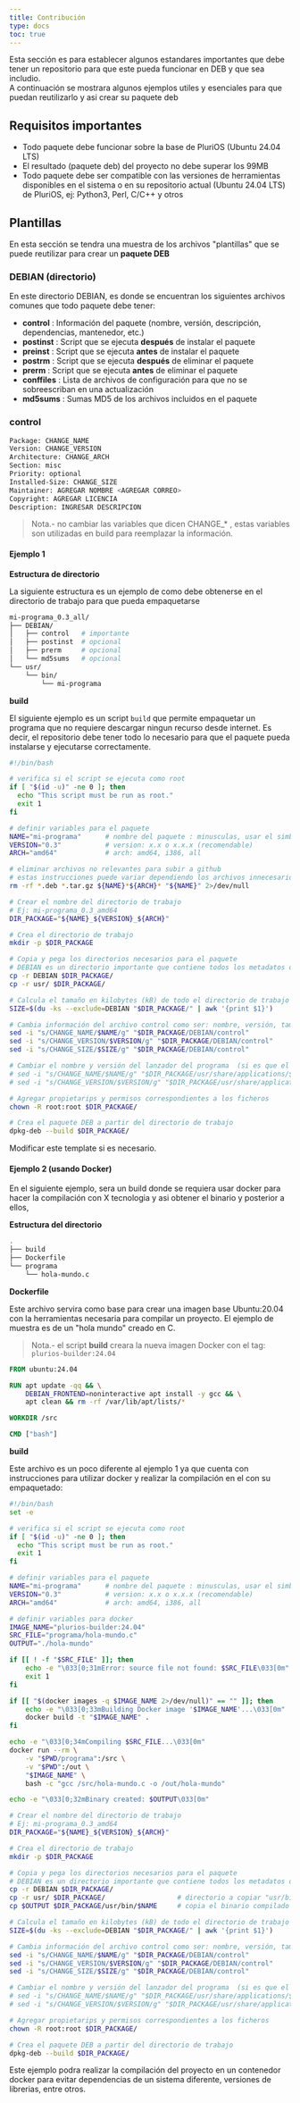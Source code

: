 ```yaml
---
title: Contribución
type: docs
toc: true
---
```



Esta sección es para establecer algunos estandares importantes que debe tener un repositorio para que este pueda funcionar en DEB y que sea includio.  
A continuación se mostrara algunos ejemplos utiles y esenciales para que puedan reutilizarlo y asi crear su paquete deb

## Requisitos importantes

- Todo paquete debe funcionar sobre la base de PluriOS (Ubuntu 24.04 LTS)
- El resultado (paquete deb) del proyecto no debe superar los 99MB
- Todo paquete debe ser compatible con las versiones de herramientas disponibles en el sistema o en su repositorio actual (Ubuntu 24.04 LTS) de PluriOS, ej: Python3, Perl, C/C++ y otros

## Plantillas

En esta sección se tendra una muestra de los archivos "plantillas" que se puede reutilizar para crear un **paquete DEB**

### DEBIAN (directorio)

En este directorio DEBIAN, es donde se encuentran los siguientes archivos comunes que todo paquete debe tener:
- **control**     : Información del paquete (nombre, versión, descripción, dependencias, mantenedor, etc.)
- **postinst**    : Script que se ejecuta **después** de instalar el paquete
- **preinst**     : Script que se ejecuta **antes** de instalar el paquete
- **postrm**      : Script que se ejecuta **después** de eliminar el paquete
- **prerm**       : Script que se ejecuta **antes** de eliminar el paquete
- **conffiles**   : Lista de archivos de configuración para que no se sobreescriban en una actualización
- **md5sums**     : Sumas MD5 de los archivos incluidos en el paquete



### control


```bash {filename=control}
Package: CHANGE_NAME
Version: CHANGE_VERSION
Architecture: CHANGE_ARCH
Section: misc
Priority: optional
Installed-Size: CHANGE_SIZE
Maintainer: AGREGAR NOMBRE <AGREGAR CORREO>
Copyright: AGREGAR LICENCIA
Description: INGRESAR DESCRIPCION
```

> Nota.- no cambiar las variables que dicen CHANGE_* , estas variables son utilizadas en build para reemplazar la información.  



#### Ejemplo 1


**Estructura de directorio**

La siguiente estructura es un ejemplo de como debe obtenerse en el directorio de trabajo para que pueda empaquetarse

```bash {filename=package}
mi-programa_0.3_all/
├── DEBIAN/
│   ├── control   # importante
│   ├── postinst  # opcional
│   ├── prerm     # opcional
│   └── md5sums   # opcional
└── usr/
    └── bin/
        └── mi-programa
```

**build**

El siguiente ejemplo es un script `build` que permite empaquetar un programa que no requiere descargar ningun recurso desde internet. Es decir, el repositorio debe tener todo lo necesario para que el paquete pueda instalarse y ejecutarse correctamente.

```bash {filename=build}
#!/bin/bash

# verifica si el script se ejecuta como root
if [ "$(id -u)" -ne 0 ]; then
  echo "This script must be run as root."
  exit 1
fi

# definir variables para el paquete
NAME="mi-programa"      # nombre del paquete : minusculas, usar el simbolo - en vez de espacio, sin acentos
VERSION="0.3"           # version: x.x o x.x.x (recomendable)
ARCH="amd64"            # arch: amd64, i386, all

# eliminar archivos no relevantes para subir a github
# estas instrucciones puede variar dependiendo los archivos innecesarios del proyecto
rm -rf *.deb *.tar.gz ${NAME}*${ARCH}* "${NAME}" 2>/dev/null

# Crear el nombre del directorio de trabajo 
# Ej: mi-programa_0.3_amd64
DIR_PACKAGE="${NAME}_${VERSION}_${ARCH}"

# Crea el directorio de trabajo 
mkdir -p $DIR_PACKAGE

# Copia y pega los directorios necesarios para el paquete
# DEBIAN es un directorio importante que contiene todos los metadatos de un paquete DEB
cp -r DEBIAN $DIR_PACKAGE/
cp -r usr/ $DIR_PACKAGE/

# Calcula el tamaño en kilobytes (kB) de todo el directorio de trabajo excluyendo el directorio DEBIAN
SIZE=$(du -ks --exclude=DEBIAN "$DIR_PACKAGE/" | awk '{print $1}')

# Cambia información del archivo control como ser: nombre, versión, tamaño
sed -i "s/CHANGE_NAME/$NAME/g" "$DIR_PACKAGE/DEBIAN/control"
sed -i "s/CHANGE_VERSION/$VERSION/g" "$DIR_PACKAGE/DEBIAN/control"
sed -i "s/CHANGE_SIZE/$SIZE/g" "$DIR_PACKAGE/DEBIAN/control"

# Cambiar el nombre y versión del lanzador del programa  (si es que el programa usa un lanzador)
# sed -i "s/CHANGE_NAME/$NAME/g" "$DIR_PACKAGE/usr/share/applications/${NAME}.desktop"
# sed -i "s/CHANGE_VERSION/$VERSION/g" "$DIR_PACKAGE/usr/share/applications/${NAME}.desktop"

# Agregar propietarips y permisos correspondientes a los ficheros
chown -R root:root $DIR_PACKAGE/

# Crea el paquete DEB a partir del directorio de trabajo
dpkg-deb --build $DIR_PACKAGE/
```

Modificar este template si es necesario.


#### Ejemplo 2 (usando Docker)

En el siguiente ejemplo, sera un build donde se requiera usar docker para hacer la compilación con X tecnologia y asi obtener el binario y posterior a ellos, 

**Estructura del directorio**


```bash {filename=mi-proyecto-git}
.
├── build
├── Dockerfile
└── programa
    └── hola-mundo.c

```

**Dockerfile**

Este archivo servira como base para crear una imagen base Ubuntu:20.04 con la herramientas necesaria para compilar un proyecto.
El ejemplo de muestra es de un "hola mundo" creado en C.

> Nota.- el script **build** creara la nueva imagen Docker con el tag: `plurios-builder:24.04`

```Dockerfile {filename=Dockerfile}
FROM ubuntu:24.04

RUN apt update -qq && \
    DEBIAN_FRONTEND=noninteractive apt install -y gcc && \
    apt clean && rm -rf /var/lib/apt/lists/*

WORKDIR /src

CMD ["bash"]
```

**build**

Este archivo es un poco diferente al ejemplo 1 ya que cuenta con instrucciones para utilizar docker y realizar la compilación en el con su empaquetado:


```bash {filename=build}
#!/bin/bash
set -e

# verifica si el script se ejecuta como root
if [ "$(id -u)" -ne 0 ]; then
  echo "This script must be run as root."
  exit 1
fi

# definir variables para el paquete
NAME="mi-programa"      # nombre del paquete : minusculas, usar el simbolo - en vez de espacio, sin acentos
VERSION="0.3"           # version: x.x o x.x.x (recomendable)
ARCH="amd64"            # arch: amd64, i386, all

# definir variables para docker
IMAGE_NAME="plurios-builder:24.04"
SRC_FILE="programa/hola-mundo.c"
OUTPUT="./hola-mundo"

if [[ ! -f "$SRC_FILE" ]]; then
    echo -e "\033[0;31mError: source file not found: $SRC_FILE\033[0m"
    exit 1
fi

if [[ "$(docker images -q $IMAGE_NAME 2>/dev/null)" == "" ]]; then
    echo -e "\033[0;33mBuilding Docker image '$IMAGE_NAME'...\033[0m"
    docker build -t "$IMAGE_NAME" .
fi

echo -e "\033[0;34mCompiling $SRC_FILE...\033[0m"
docker run --rm \
    -v "$PWD/programa":/src \
    -v "$PWD":/out \
    "$IMAGE_NAME" \
    bash -c "gcc /src/hola-mundo.c -o /out/hola-mundo"

echo -e "\033[0;32mBinary created: $OUTPUT\033[0m"

# Crear el nombre del directorio de trabajo 
# Ej: mi-programa_0.3_amd64
DIR_PACKAGE="${NAME}_${VERSION}_${ARCH}"

# Crea el directorio de trabajo 
mkdir -p $DIR_PACKAGE

# Copia y pega los directorios necesarios para el paquete
# DEBIAN es un directorio importante que contiene todos los metadatos de un paquete DEB
cp -r DEBIAN $DIR_PACKAGE/
cp -r usr/ $DIR_PACKAGE/                  # directorio a copiar "usr/bin/"
cp $OUTPUT $DIR_PACKAGE/usr/bin/$NAME     # copia el binario compilado con el nombre establecido para el paquete

# Calcula el tamaño en kilobytes (kB) de todo el directorio de trabajo excluyendo el directorio DEBIAN
SIZE=$(du -ks --exclude=DEBIAN "$DIR_PACKAGE/" | awk '{print $1}')

# Cambia información del archivo control como ser: nombre, versión, tamaño
sed -i "s/CHANGE_NAME/$NAME/g" "$DIR_PACKAGE/DEBIAN/control"
sed -i "s/CHANGE_VERSION/$VERSION/g" "$DIR_PACKAGE/DEBIAN/control"
sed -i "s/CHANGE_SIZE/$SIZE/g" "$DIR_PACKAGE/DEBIAN/control"

# Cambiar el nombre y versión del lanzador del programa  (si es que el programa usa un lanzador)
# sed -i "s/CHANGE_NAME/$NAME/g" "$DIR_PACKAGE/usr/share/applications/${NAME}.desktop"
# sed -i "s/CHANGE_VERSION/$VERSION/g" "$DIR_PACKAGE/usr/share/applications/${NAME}.desktop"

# Agregar propietarips y permisos correspondientes a los ficheros
chown -R root:root $DIR_PACKAGE/

# Crea el paquete DEB a partir del directorio de trabajo
dpkg-deb --build $DIR_PACKAGE/
```

Este ejemplo podra realizar la compilación del proyecto en un contenedor docker para evitar dependencias de un sistema diferente, versiones de librerias, entre otros.